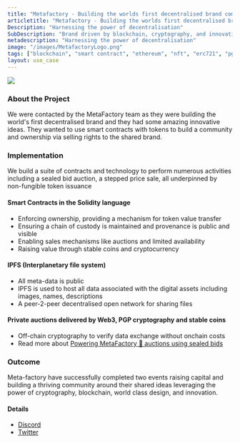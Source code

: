 ```yaml
---
title: "Metafactory - Building the worlds first decentralised brand community"
articletitle: "Metafactory - Building the worlds first decentralised brand community"
Description: "Harnessing the power of decentralisation"
SubDescription: "Brand driven by blockchain, cryptography, and innovation"
metadescription: "Harnessing the power of decentralisation"
image: "/images/MetafactoryLogo.png"
tags: ["blockchain", "smart contract", "ethereum", "nft", "erc721", "pgp"]
layout: use_case
---
```


<img src="/images/MetafactoryLogo.png"/>

### About the Project

We were contacted by the MetaFactory team as they were building the world's first decentralised brand and they had some amazing innovative ideas.
They wanted to use smart contracts with tokens to build a community and ownership via selling rights to the shared brand.

### Implementation

We build a suite of contracts and technology to perform numerous activities including a sealed bid auction, a stepped price sale, all underpinned by non-fungible token issuance

#### Smart Contracts in the Solidity language
 * Enforcing ownership, providing a mechanism for token value transfer
 * Ensuring a chain of custody is maintained and provenance is public and visible
 * Enabling sales mechanisms like auctions and limited availability
 * Raising value through stable coins and cryptocurrency

#### IPFS (Interplanetary file system)
 * All meta-data is public
 * IPFS is used to host all data associated with the digital assets including images, names, descriptions
 * A peer-2-peer decentralised open network for sharing files

#### Private auctions delivered by Web3, PGP cryptography and stable coins
 * Off-chain cryptography to verify data exchange without onchain costs 
 * Read more about [Powering MetaFactory 🤖 auctions using sealed bids](https://blockrocket.tech/blog/powering-metafactory-auctions-using-sealed-bids)
     
### Outcome

Meta-factory have successfully completed two events raising capital and building a thriving community around their shared ideas leveraging the power of cryptography, blockchain, world class design, and innovation.

#### Details 

* [Discord](https://discord.gg/5yt3Cez)
* [Twitter](https://twitter.com/themetafactory?lang=en)


